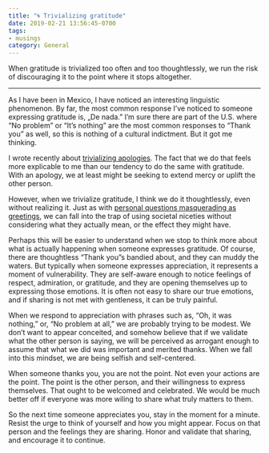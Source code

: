 ```yaml
---
title: "🌀 Trivializing gratitude"
date: 2019-02-21 13:56:45-0700
tags:
- musings
category: General
---
```


When gratitude is trivialized too often and too thoughtlessly, we run the risk of discouraging it to the point where it stops altogether.

***

As I have been in Mexico, I have noticed an interesting linguistic phenomenon. By far, the most common response I’ve noticed to someone expressing gratitude is, „De nada.” I’m sure there are part of the U.S. where “No problem” or “It’s nothing” are the most common responses to “Thank you” as well, so this is nothing of a cultural indictment. But it got me thinking.

I wrote recently about [trivializing apologies](https://www.bennorris.com/2019/02/20/trivializing-apologies). The fact that we do that feels more explicable to me than our tendency to do the same with gratitude. With an apology, we at least might be seeking to extend mercy or uplift the other person.

However, when we trivialize gratitude, I think we do it thoughtlessly, even without realizing it. Just as with [personal questions masquerading as greetings](https://www.bennorris.com/2019/01/30/how-are-you), we can fall into the trap of using societal niceties without considering what they actually mean, or the effect they might have.

Perhaps this will be easier to understand when we stop to think more about what is actually happening when someone expresses gratitude. Of course, there are thoughtless “Thank you”s bandied about, and they can muddy the waters. But typically when someone expresses appreciation, it represents a moment of vulnerability. They are self-aware enough to notice feelings of respect, admiration, or gratitude, and they are opening themselves up to expressing those emotions. It is often not easy to share our true emotions, and if sharing is not met with gentleness, it can be truly painful.

When we respond to appreciation with phrases such as, “Oh, it was nothing,” or, “No problem at all,” we are probably trying to be modest. We don’t want to appear conceited, and somehow believe that if we validate what the other person is saying, we will be perceived as arrogant enough to assume that what we did was important and merited thanks. When we fall into this mindset, we are being selfish and self-centered.

When someone thanks you, you are not the point. Not even your actions are the point. The point is the other person, and their willingness to express themselves. That ought to be welcomed and celebrated. We would be much better off if everyone was more wiling to share what truly matters to them.

So the next time someone appreciates you, stay in the moment for a minute. Resist the urge to think of yourself and how you might appear. Focus on that person and the feelings they are sharing. Honor and validate that sharing, and encourage it to continue.
